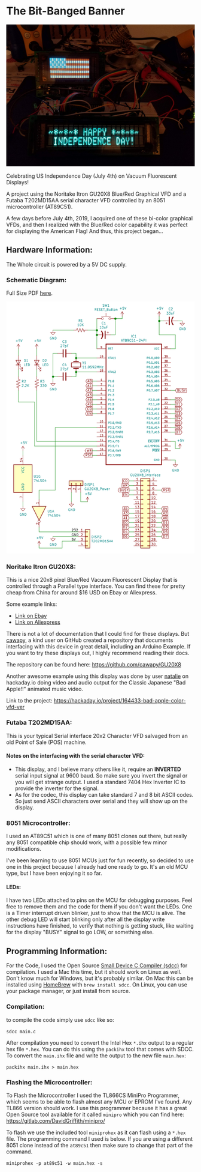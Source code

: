 # The Bit-Banged Banner

![Image of the displays in action](bit_banged_banner.jpg)

Celebrating US Independence Day (July 4th) on Vacuum Fluorescent Displays!

A project using the Noritake Itron GU20X8 Blue/Red Graphical VFD and a Futaba T202MD15AA serial character VFD controlled by an 8051 microcontroller (AT89C51). 

A few days before July 4th, 2019, I acquired one of these bi-color graphical VFDs, and then I realized with the Blue/Red color capability it was perfect for displaying the American Flag! And thus, this project began...

## Hardware Information:

The Whole circuit is powered by a 5V DC supply.

### Schematic Diagram:

Full Size PDF [here](bit_banged_banner_schem.pdf).

![Schematic of the Circuit](bit_banged_banner_small_schem.png)

### Noritake Itron GU20X8:
This is a nice 20x8 pixel Blue/Red Vacuum Fluorescent Display that is controlled through a Parallel type interface. You can find these for pretty cheap from China for around $16 USD on Ebay or Aliexpress.

Some example links:
- [Link on Ebay](https://www.ebay.com/itm/20x8-VFD-Screen-Panel-3-Color-Graphical-Lattice-SCM-Vacuum-Fluorescent-Display/273373691704?ssPageName=STRK%3AMEBIDX%3AIT&_trksid=p2057872.m2749.l2649)
- [Link on Aliexpress](https://www.aliexpress.com/item/32638805488.html)

There is not a lot of documentation that I could find for these displays. But [cawapy](https://github.com/cawapy), a kind user on GitHub created a repository that documents interfacing with this device in great detail, including an Arduino Example. If you want to try these displays out, I highly recommend reading their docs.

The repository can be found here:
https://github.com/cawapy/GU20X8

Another awesome example using this display was done by user [natalie](https://hackaday.io/natalieee) on hackaday.io doing video and audio output for the Classic Japanese "Bad Apple!!" animated music video.

Link to the project:
https://hackaday.io/project/164433-bad-apple-color-vfd-ver

### Futaba T202MD15AA:
This is your typical Serial interface 20x2 Character VFD salvaged from an old Point of Sale (POS) machine.

#### Notes on the interfacing with the serial character VFD:
* This display, and I believe many others like it, require an **INVERTED** serial input signal at 9600 baud. So make sure you invert the signal or you will get strange output. I used a standard 7404 Hex Inverter IC to provide the inverter for the signal. 
* As for the codec, this display can take standard 7 and 8 bit ASCII codes. So just send ASCII characters over serial and they will show up on the display.

### 8051 Microcontroller:
I used an AT89C51 which is one of many 8051 clones out there, but really any 8051 compatible chip should work, with a possible few minor modifications. 

I've been learning to use 8051 MCUs just for fun recently, so decided to use one in this project because I already had one ready to go. It's an old MCU type, but I have been enjoying it so far.

#### LEDs:
I have two LEDs attached to pins on the MCU for debugging purposes. Feel free to remove them and the code for them if you don't want the LEDs. One is a Timer interrupt driven blinker, just to show that the MCU is alive. The other debug LED will start blinking only after all the display write instructions have finished, to verify that nothing is getting stuck, like waiting for the display "BUSY" signal to go LOW, or something else.

## Programming Information:
For the Code, I used the Open Source [Small Device C Compiler (sdcc)](http://sdcc.sourceforge.net/) for compilation. I used a Mac this time, but it should work on Linux as well. Don't know much for Windows, but it's probably similar. On Mac this can be installed using [HomeBrew](https://brew.sh/) with `brew install sdcc`. On Linux, you can use your package manager, or just install from source.

### Compilation:
to compile the code simply use `sdcc` like so:
```
sdcc main.c
```

After compilation you need to convert the Intel Hex `*.ihx` output to a regular hex file `*.hex`.
You can do this using the `packihx` tool that comes with SDCC.
To convert the `main.ihx` file and write the output to the new file `main.hex`:
```
packihx main.ihx > main.hex
```

### Flashing the Microcontroller:
To Flash the Microcontroller I used the TL866CS MiniPro Programmer, which seems to be able to flash almost any MCU or EPROM I've found. Any TL866 version should work.
I use this programmer because it has a great Open Source tool available for it called `minipro` which you can find here:
https://gitlab.com/DavidGriffith/minipro/

To flash we use the included tool `miniprohex` as it can flash using a `*.hex` file. The programming command I used is below. If you are using a different 8051 clone instead of the `at89c51` then make sure to change that part of the command.
```
miniprohex -p at89c51 -w main.hex -s
```


